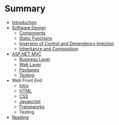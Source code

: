 # Summary

* [Introduction](README.md)
* [Software Design](software_design.md)
   * [Components](software_design/components.md)
   * [Static Functions](software_design/static_functions.md)
   * [Inversion of Control and Dependency Injection](software_design/ioc_di.md)
   * [Inheritance and Composition](software_design/inheritance_and_composition.md)
* [ASP.NET MVC](aspnet_mvc/intro.md)
   * [Business Layer](aspnet_mvc/business_layer.md)
   * [Web Layer](aspnet_mvc/web_layer.md)
   * [Packages](aspnet_mvc/packages.md)
   * [Testing](aspnet_mvc/testing.md)
* Web Front End
   * [Intro](intro.md)
   * [HTML](html.md)
   * [CSS](css.md)
   * [Javascript](javascript.md)
   * [Frameworks](frameworks.md)
   * Testing
* [Reading](reading.md)

